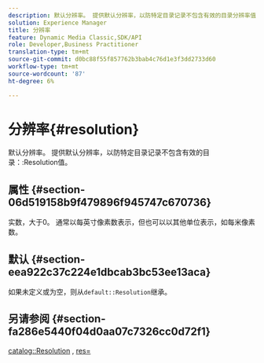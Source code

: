 ```yaml
---
description: 默认分辨率。 提供默认分辨率，以防特定目录记录不包含有效的目录分辨率值。
solution: Experience Manager
title: 分辨率
feature: Dynamic Media Classic,SDK/API
role: Developer,Business Practitioner
translation-type: tm+mt
source-git-commit: d0bc88f55f857762b3bab4c76d1e3f3dd2733d60
workflow-type: tm+mt
source-wordcount: '87'
ht-degree: 6%

---
```



# 分辨率{#resolution}

默认分辨率。 提供默认分辨率，以防特定目录记录不包含有效的目录：:Resolution值。

## 属性 {#section-06d519158b9f479896f945747c670736}

实数，大于0。 通常以每英寸像素数表示，但也可以以其他单位表示，如每米像素数。

## 默认 {#section-eea922c37c224e1dbcab3bc53ee13aca}

如果未定义或为空，则从`default::Resolution`继承。

## 另请参阅 {#section-fa286e5440f04d0aa07c7326cc0d72f1}

[catalog::Resolution](../../../../../ir-api/material-cat/image-rendering-api-ref/c-ir-material-catalog/c-ir-material-data-reference/r-ir-resolution-dataref.md#reference-6a2d64c2d72b438fade58a3391569da7) ,  [res=](../../../../../ir-api/http-protocol/image-rendering-api-ref/c-ir-http-protocol-ref/c-ir-http-protocol-command-reference/r-ir-res.md#reference-0ad9de8887144c83a6db97b4994f7c04)
